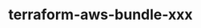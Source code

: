 # terraform-aws-bundle-xxx

<!-- BEGINNING OF PRE-COMMIT-TERRAFORM DOCS HOOK -->
<!-- END OF PRE-COMMIT-TERRAFORM DOCS HOOK -->
